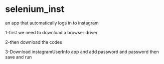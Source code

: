 # selenium_inst
an app that automatically logs in to instagram

1-first we need to download a browser driver

2-then download the codes

3-Download instagramUserInfo app and add password and password then save and run
